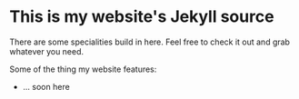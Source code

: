 # This is my website's Jekyll source

There are some specialities build in here. 
Feel free to check it out and grab whatever you need.

Some of the thing my website features:

- ... soon here

